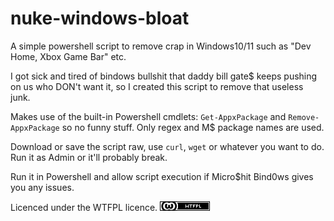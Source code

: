 # nuke-windows-bloat
A simple powershell script to remove crap in Windows10/11 such as "Dev Home, Xbox Game Bar" etc.

I got sick and tired of bindows bullshit that daddy bill gate$ keeps pushing on us who DON't want it, so I created this script to remove that useless junk.

Makes use of the built-in Powershell cmdlets: `Get-AppxPackage` and `Remove-AppxPackage` so no funny stuff. Only regex and M$ package names are used.

Download or save the script raw, use `curl`, `wget` or whatever you want to do. Run it as Admin or it'll probably break.

Run it in Powershell and allow script execution if Micro$hit Bind0ws gives you any issues.

Licenced under the WTFPL licence. ![do what the fuck you want to licence badge small](/wtfpl-badge-2.png "WTFPL Licence")
